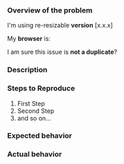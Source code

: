 <!-- PLEASE READ THE FOLLOWING INSTRUCTIONS -->

<!-- Is it a bug/feature/question or do you need help? -->
<!-- If it's a bug, is it a browser bug? -->

### Overview of the problem

<!-- UNCOMMENT THE APPROPRIATE LINES -->
I'm using re-resizable **version** [x.x.x]   
   
<!-- Could you please provide reproduced project on webpackbin with latest version rnd? https://www.webpackbin.com/bins/-Kvnrpd3GSG6-z0tpgH_ -->

My **browser** is:   
   
I am sure this issue is **not a duplicate**?

### Description

<!-- Description of the bug, enhancement, or question -->

### Steps to Reproduce

1. First Step
2. Second Step
3. and so on...

### Expected behavior

<!-- What you expected to happen -->

### Actual behavior

<!-- What actually happened -->
